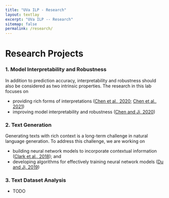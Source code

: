 ```yaml
---
title: "UVa ILP - Research"
layout: textlay
excerpt: "UVa ILP -- Research"
sitemap: false
permalink: /research/
---
```


# Research Projects


### 1. Model Interpretability and Robustness

In addition to prediction accuracy, interpretability and robustness should also be considered as two intrinsic properties. The research in this lab focuses on 

- providing rich forms of interpretations ([Chen et al., 2020](https://arxiv.org/abs/2004.02015); [Chen et al., 2021](https://arxiv.org/abs/2104.04488))
- improving model interpretability and robustness ([Chen and Ji, 2020](https://arxiv.org/abs/2010.00667))

### 2. Text Generation

Generating texts with rich context is a long-term challenge in natural language generation. To address this challenge, we are working on 

- building neural network models to incorporate contextual information ([Clark et al., 2018](https://www.aclweb.org/anthology/N18-1204/)); and 
- developing algorithms for effectively training neural network models ([Du and Ji, 2019](https://arxiv.org/abs/1908.10835))

### 3. Text Dataset Analysis

- TODO

<!-- Research project 1 -->
 
<!-- ## Research -->
 
<!-- ![]({{ site.url }}{{ site.baseurl }}/images/respic/research-1.jpg){: style="width: 300px; float: right; border: 10px"} -->

<!-- Research project 2 -->

<!-- ## Research -->

<!-- ![]({{ site.url }}{{ site.baseurl }}/images/respic/research-2.jpg){: style="width: 300px; float: left; border: 10px"} -->
